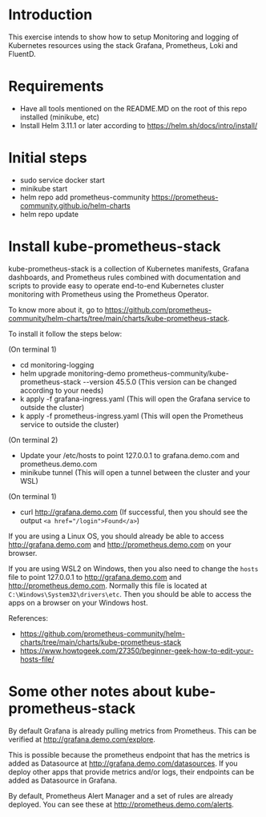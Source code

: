 # Introduction

This exercise intends to show how to setup Monitoring and logging of Kubernetes resources using the stack Grafana, Prometheus, Loki and FluentD.

# Requirements

- Have all tools mentioned on the README.MD on the root of this repo installed (minikube, etc)
- Install Helm 3.11.1 or later according to https://helm.sh/docs/intro/install/

# Initial steps

- sudo service docker start
- minikube start
- helm repo add prometheus-community https://prometheus-community.github.io/helm-charts
- helm repo update

# Install kube-prometheus-stack

kube-prometheus-stack is a collection of Kubernetes manifests, Grafana dashboards, and Prometheus rules combined with documentation and scripts to provide easy to operate end-to-end Kubernetes cluster monitoring with Prometheus using the Prometheus Operator.

To know more about it, go to https://github.com/prometheus-community/helm-charts/tree/main/charts/kube-prometheus-stack.

To install it follow the steps below:

(On terminal 1)

- cd monitoring-logging
- helm upgrade monitoring-demo prometheus-community/kube-prometheus-stack --version 45.5.0 (This version can be changed according to your needs)
- k apply -f grafana-ingress.yaml (This will open the Grafana service to outside the cluster)
- k apply -f prometheus-ingress.yaml (This will open the Prometheus service to outside the cluster)

(On terminal 2)
- Update your /etc/hosts to point 127.0.0.1 to grafana.demo.com and prometheus.demo.com
- minikube tunnel (This will open a tunnel between the cluster and your WSL)

(On terminal 1)
- curl http://grafana.demo.com (If successful, then you should see the output `<a href="/login">Found</a>`)

If you are using a Linux OS, you should already be able to access http://grafana.demo.com and http://prometheus.demo.com on your browser.

If you are using WSL2 on Windows, then you also need to change the `hosts` file to point 127.0.0.1 to http://grafana.demo.com and http://prometheus.demo.com. Normally this file is located at `C:\Windows\System32\drivers\etc`. Then you should be able to access the apps on a browser on your Windows host.


References:
- https://github.com/prometheus-community/helm-charts/tree/main/charts/kube-prometheus-stack
- https://www.howtogeek.com/27350/beginner-geek-how-to-edit-your-hosts-file/


# Some other notes about kube-prometheus-stack

By default Grafana is already pulling metrics from Prometheus. This can be verified at http://grafana.demo.com/explore.

This is possible because the prometheus endpoint that has the metrics is added as Datasource at http://grafana.demo.com/datasources. If you deploy other apps that provide metrics and/or logs, their endpoints can be added as Datasource in Grafana.

By default, Prometheus Alert Manager and a set of rules are already deployed. You can see these at http://prometheus.demo.com/alerts.

